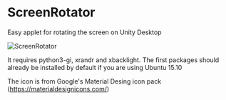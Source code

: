 # ScreenRotator
Easy applet for rotating the screen on Unity Desktop

![ScreenRotator](http://i.imgur.com/6RU3gvT.png?1)

It requires python3-gi, xrandr and xbacklight. The first packages should already be installed by default if you are using Ubuntu 15.10

The icon is from Google's Material Desing icon pack (https://materialdesignicons.com/)
